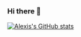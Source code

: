### Hi there 👋

[![Alexis's GitHub stats](https://github-readme-stats.vercel.app/api?username=alexiscenriquez)](https://github.com/anuraghazra/github-readme-stats)

<!--
**alexiscenriquez/alexiscenriquez** is a ✨ _special_ ✨ repository because its `README.md` (this file) appears on your GitHub profile.

Here are some ideas to get you started:

- 🔭 I’m currently working on ...
- 🌱 I’m currently learning ...
- 👯 I’m looking to collaborate on ...
- 🤔 I’m looking for help with ...
- 💬 Ask me about ...
- 📫 How to reach me: ...
- 😄 Pronouns: ...
- ⚡ Fun fact: ...
-->
